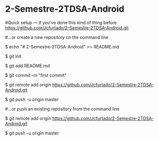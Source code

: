 # 2-Semestre-2TDSA-Android

#Quick setup — if you’ve done this kind of thing before 
https://github.com/Jcfurtado/2-Semestre-2TDSA-Android.git

#…or create a new repository on the command line

$ echo "# 2-Semestre-2TDSA-Android" >> README.md

$ git init

$ git add README.md

$ git commit -m "first commit"

$ git remote add origin https://github.com/Jcfurtado/2-Semestre-2TDSA-Android.git

$ git push -u origin master

#…or push an existing repository from the command line

$ git remote add origin https://github.com/Jcfurtado/2-Semestre-2TDSA-Android.git

$ git push -u origin master
